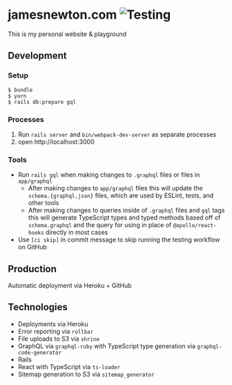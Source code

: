 # jamesnewton.com ![Testing](https://github.com/jameswritescode/jamesnewton.com/workflows/Testing/badge.svg)

This is my personal website & playground

## Development

### Setup

```
$ bundle
$ yarn
$ rails db:prepare gql
```

### Processes

1. Run `rails server` and `bin/webpack-dev-server` as separate processes
2. open http://localhost:3000

### Tools

* Run `rails gql` when making changes to `.graphql` files or files in `app/graphql`
  * After making changes to `app/graphql` files this will update the `schema.{graphql,json}` files, which are used by ESLint, tests, and other tools
  * After making changes to queries inside of `.graphql` files and `gql` tags this will generate TypeScript types and typed methods based off of `schema.graphql` and the query for using in place of `@apollo/react-hooks` directly in most cases
* Use `[ci skip]` in commit message to skip running the testing workflow on GitHub

## Production

Automatic deployment via Heroku + GitHub

## Technologies

* Deployments via Heroku
* Error reporting via `rollbar`
* File uploads to S3 via `shrine`
* GraphQL via `graphql-ruby` with TypeScript type generation via `graphql-code-generator`
* Rails
* React with TypeScript via `ts-loader`
* Sitemap generation to S3 via `sitemap_generator`
